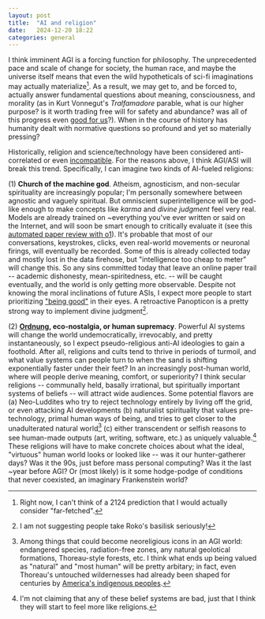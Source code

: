 ```yaml
---
layout: post
title:  "AI and religion"
date:   2024-12-20 18:22
categories: general
---
```


I think imminent AGI is a forcing function for philosophy. The unprecedented pace and scale of change for society, the human race, and maybe the universe itself means that even the wild hypotheticals of sci-fi imaginations may actually materialize[^0]. As a result, we may get to, and be forced to, actually answer fundamental questions about meaning, consciousness, and morality (as in Kurt Vonnegut's *Tralfamadore* parable, what is our higher purpose? is it worth trading free will for safety and abundance? was all of this progress even [good for us](https://web.cs.ucdavis.edu/~rogaway/classes/188/materials/Diamond-TheWorstMistakeInTheHistoryOfTheHumanRace.pdf)?). When in the course of history has humanity dealt with normative questions so profound and yet so materially pressing? 

Historically, religion and science/technology have been considered anti-correlated or even [incompatible](https://www.preposterousuniverse.com/blog/2009/06/23/science-and-religion-are-not-compatible/). For the reasons above, I think AGI/ASI will break this trend. Specifically, I can imagine two kinds of AI-fueled religions:

(1) **Church of the machine god**. Atheism, agnosticism, and non-secular spirituality are increasingly popular; I'm personally somewhere between agnostic and vaguely spiritual. But omniscient superintelligence will be god-like enough to make concepts like *karma* and *divine judgment* feel very real. Models are already trained on ~everything you've ever written or said on the Internet, and will soon be smart enough to critically evaluate it (see this [automated paper review with o1](https://www.owlposting.com/p/can-o1-preview-find-major-mistakes)). It's probable that most of our conversations, keystrokes, clicks, even real-world movements or neuronal firings, will eventually be recorded. Some of this is already collected today and mostly lost in the data firehose, but "intelligence too cheap to meter" will change this. So any sins committed today that leave an online paper trail -- academic dishonesty, mean-spiritedness, etc. -- will be caught eventually, and the world is only getting more observable. Despite not knowing the moral inclinations of future ASIs, I expect more people to start prioritizing ["being good"](https://x.com/karpathy/status/1821624726739185885) in their eyes. A retroactive Panopticon is a pretty strong way to implement divine judgment[^1]. 

(2) **[Ordnung](https://groups.etown.edu/amishstudies/cultural-practices/regulations/), eco-nostalgia, or human supremacy**. Powerful AI systems will change the world undemocratically, irrevocably, and pretty instantaneously, so I expect pseudo-religious anti-AI ideologies to gain a foothold. After all, religions and cults tend to thrive in periods of turmoil, and what value systems can people turn to when the sand is shifting exponentially faster under their feet? In an increasingly post-human world, where will people derive meaning, comfort, or superiority? I think secular religions -- communally held, basally irrational, but spiritually important systems of beliefs -- will attract wide audiences. Some potential flavors are (a) Neo-Luddites who try to reject technology entirely by living off the grid, or even attacking AI developments (b) naturalist spirituality that values pre-technology, primal human ways of being, and tries to get closer to the unadulterated natural world[^2] (c) either transcendent or selfish reasons to see human-made outputs (art, writing, software, etc.) as uniquely valuable.[^3] These religions will have to make concrete choices about what the ideal, "virtuous" human world looks or looked like -- was it our hunter-gatherer days? Was it the 90s, just before mass personal computing? Was it the last ~year before AGI? Or (most likely) is it some hodge-podge of conditions that never coexisted, an imaginary Frankenstein world?


[^0]: Right now, I can't think of a 2124 prediction that I would actually consider "far-fetched".
[^1]: I am not suggesting people take Roko's basilisk seriously!
[^2]: Among things that could become neoreligious icons in an AGI world: endangered species, radiation-free zones, any natural geolotical formations, Thoreau-style forests, etc. I think what ends up being valued as "natural" and "most human" will be pretty arbitary; in fact, even Thoreau's untouched wildernesses had already been shaped for centuries by [America's indigenous peoples](https://en.wikipedia.org/wiki/1491:_New_Revelations_of_the_Americas_Before_Columbus).
[^3]: I'm not claiming that any of these belief systems are bad, just that I think they will start to feel more like religions.